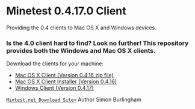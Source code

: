 # Minetest 0.4.17.0 Client
Providing the 0.4 clients to Mac OS X and Windows devices.

<h3>Is the 4.0 client hard to find? Look no further! This repository provides both the Windows and Mac OS X clients.</h3>
 
   <p>
 Download the clients for your machine:
 <ul>
        <li><a href="https://github.com/lucasburlingham/Minetest-0.4.17.1-Client/blob/master/Minetest-Macosx-0.4.16.0.app.zip">Mac OS X                 Client (Version 0.4.16 zip file)</a>
        </li>
        <li>
                <a href="https://github.com/lucasburlingham/Minetest-0.4.17.1-Client/blob/macosx/minetest-0.16.0-client-macosx.pkg"> Mac                        OS X Client Installer (Version 0.4.16)
        </li>
        <li>
                <a href="https://github.com/lucasburlingham/Minetest-0.4.17.1-Client/blob/master/minetest-0.4.17.1-win64.zip">Windows Client (Version 0.4.17)</a>
        </li>
 </ul>
   </p>
 <p1>
<code><a href="downloads.Minetest.net">Mintest.net Download Site></a></code>
</p1>
<p2>Author 
Simon Burlingham</p2>
